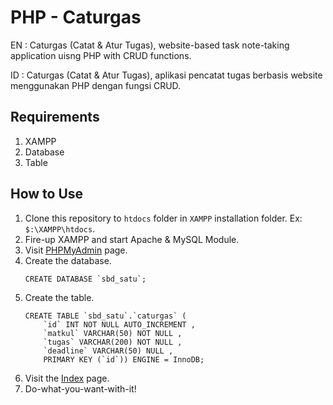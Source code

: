 # PHP - Caturgas
EN : Caturgas (Catat & Atur Tugas), website-based task note-taking application uisng PHP with CRUD functions.

ID : Caturgas (Catat & Atur Tugas), aplikasi pencatat tugas berbasis website menggunakan PHP dengan fungsi CRUD.

## Requirements
1. XAMPP
2. Database
3. Table

## How to Use
1. Clone this repository to `htdocs` folder in `XAMPP` installation folder. Ex: `$:\XAMPP\htdocs`.
2. Fire-up XAMPP and start Apache & MySQL Module.
3. Visit [PHPMyAdmin](http:/127.0.0.1/phpmyadmin) page.
4. Create the database.
   ```
   CREATE DATABASE `sbd_satu`;
   ```
5. Create the table. 
   ```
   CREATE TABLE `sbd_satu`.`caturgas` ( 
       `id` INT NOT NULL AUTO_INCREMENT , 
       `matkul` VARCHAR(50) NOT NULL , 
       `tugas` VARCHAR(200) NOT NULL , 
       `deadline` VARCHAR(50) NULL , 
       PRIMARY KEY (`id`)) ENGINE = InnoDB; 
   ```
6. Visit the [Index](http:/127.0.0.1/php-caturgas/index.php) page.
7. Do-what-you-want-with-it!